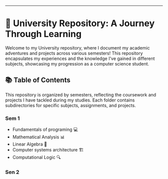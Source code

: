 ---

# 🌟 University Repository: A Journey Through Learning

Welcome to my University repository, where I document my academic adventures and projects across various semesters! This repository encapsulates my experiences and the knowledge I've gained in different subjects, showcasing my progression as a computer science student.

## 📚 Table of Contents

This repository is organized by semesters, reflecting the coursework and projects I have tackled during my studies. Each folder contains subdirectories for specific subjects, assignments, and projects.

### Sem 1
  - Fundamentals of programing 💻
  - Mathematical Analysis 📊
  - Linear Algebra  📐
  - Computer systems architecture 🏗️
  - Computational Logic 🔍
### Sen 2
